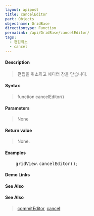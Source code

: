 ```yaml
---
layout: apipost
title: cancelEditor
part: Objects
objectname: GridBase
directiontype: Function
permalink: /api/GridBase/cancelEditor/
tags:
  - 편집취소
  - cancel
---
```



#### Description	

> 편집을 취소하고 에디터 창을 닫습니다.

#### Syntax

> function cancelEditor()

#### Parameters

> None

#### Return value

> None.

#### Examples 

<pre class="prettyprint">
    gridView.cancelEditor();    
</pre>

#### Demo Links
#### See Also

#### See Also
> [commitEditor](/api/GridBase/commitEditor), [cancel](/api/GridBase/cancel)
